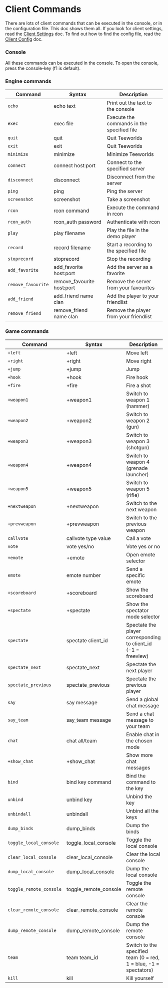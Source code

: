# Client Commands

There are lots of client commands that can be executed in the console, or in the configuration file. This doc shows them all. If you look for client settings, read the [Client Settings](client_settings.md) doc. To find out how to find the config file, read the [Client Config](client_config.md) doc.

### Console

All these commands can be executed in the console. To open the console, press the console-key (f1 is default).

### Engine commands

|Command |  Syntax | Description|
| ------ | ------- | ---------- |
|`echo`|	echo text|	Print out the text to the console|
|`exec`|	exec file|	Execute the commands in the specified file|
|`quit`|	quit|	Quit Teeworlds|
|`exit`|	exit|	Quit Teeworlds|
|`minimize`|	minimize|	Minimize Teeworlds|
|`connect`|	connect host:port|	Connect to the specified server|
|`disconnect`|	disconnect|	Disconnect from the server|
|`ping`|	ping|	Ping the server|
|`screenshot`|	screenshot|	Take a screenshot|
|`rcon`|	rcon command|	Execute the command in rcon|
|`rcon_auth`|	rcon_auth password|	Authenticate with rcon|
|`play`|	play filename|	Play the file in the demo player|
|`record`|	record filename|	Start a recording to the specified file|
|`stoprecord`| stoprecord|	Stop the recording|
|`add_favorite`|	add_favorite host:port|	Add the server as a favorite|
|`remove_favourite`|	remove_favourite host:port|	Remove the server from your favourites|
|`add_friend`|	add_friend name clan|	Add the player to your friendlist|
|`remove_friend`|	remove_friend name clan|	Remove the player from your friendlist|

### Game commands

|Command |  Syntax | Description|
| ------ | ------- | ---------- |
|`+left`|	+left|	Move left|
|`+right`|	+right|	Move right|
|`+jump`|	+jump|	Jump|
|`+hook`|	+hook|	Fire hook|
|`+fire`|	+fire|	Fire a shot|
|`+weapon1`|	+weapon1|	Switch to weapon 1 (hammer)|
|`+weapon2`|	+weapon2|	Switch to weapon 2 (gun)|
|`+weapon3`|	+weapon3|	Switch to weapon 3 (shotgun)|
|`+weapon4`|	+weapon4|	Switch to weapon 4 (grenade launcher)|
|`+weapon5`|	+weapon5|	Switch to weapon 5 (rifle)|
|`+nextweapon`|	+nextweapon|	Switch to the next weapon|
|`+prevweapon`|	+prevweapon	|Switch to the previous weapon|
|`callvote`|	callvote type value|	Call a vote|
|`vote`|	vote yes/no|	Vote yes or no|
|`+emote`|	+emote|	Open emote selector|
|`emote`|	emote number|	Send a specific emote|
|`+scoreboard`|	+scoreboard|	Show the scoreboard|
|`+spectate`|	+spectate|	Show the spectator mode selector|
|`spectate`|	spectate client_id|	Spectate the player corresponding to client_id (-1 = freeview)|
|`spectate_next`|	spectate_next|	Spectate the next player|
|`spectate_previous`|	spectate_previous|	Spectate the previous player|
|`say`|	say message|	Send a global chat message|
|`say_team`|	say_team message|	Send a chat message to your team|
|`chat`|	chat all/team|	Enable chat in the chosen mode|
|`+show_chat`|	+show_chat|	Show more chat messages|
|`bind`|	bind key command|	Bind the command to the key|
|`unbind`|	unbind key|	Unbind the key|
|`unbindall`|	unbindall|	Unbind all the keys|
|`dump_binds`|	dump_binds|	Dump the binds|
|`toggle_local_console`|	toggle_local_console|	Toggle the local console|
|`clear_local_console`|	clear_local_console|	Clear the local console|
|`dump_local_console`|	dump_local_console|	Dump the local console|
|`toggle_remote_console`|	toggle_remote_console|	Toggle the remote console|
|`clear_remote_console`|	clear_remote_console|	Clear the remote console|
|`dump_remote_console`|	dump_remote_console|	Dump the remote console|
|`team`|	team team_id|	Switch to the specified team (0 = red, 1 = blue, -1 = spectators)|
|`kill`|	kill|	Kill yourself|
